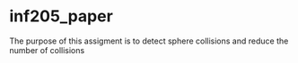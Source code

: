# inf205_paper
The purpose of this assigment is to detect sphere collisions and reduce the number of collisions